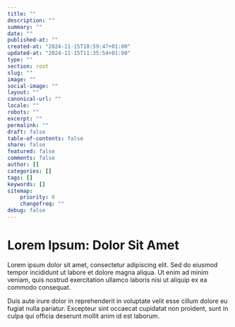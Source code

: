 ```yaml
---
title: ""
description: ""
summary: ""
date: ""
published-at: ""
created-at: "2024-11-15T10:59:47+01:00"
updated-at: "2024-11-15T11:35:54+01:00"
type: ""
section: root
slug: ""
image: ""
social-image: ""
layout: ""
canonical-url: ""
locale: ""
robots: ""
excerpt: ""
permalink: ""
draft: false
table-of-contents: false
share: false
featured: false
comments: false
author: []
categories: []
tags: []
keywords: []
sitemap:
    priority: 0
    changefreq: ""
debug: false
---
```


# Lorem Ipsum: Dolor Sit Amet

Lorem ipsum dolor sit amet, consectetur adipiscing elit. Sed do eiusmod tempor incididunt ut labore et dolore magna aliqua. Ut enim ad minim veniam, quis nostrud exercitation ullamco laboris nisi ut aliquip ex ea commodo consequat.

Duis aute irure dolor in reprehenderit in voluptate velit esse cillum dolore eu fugiat nulla pariatur. Excepteur sint occaecat cupidatat non proident, sunt in culpa qui officia deserunt mollit anim id est laborum.
